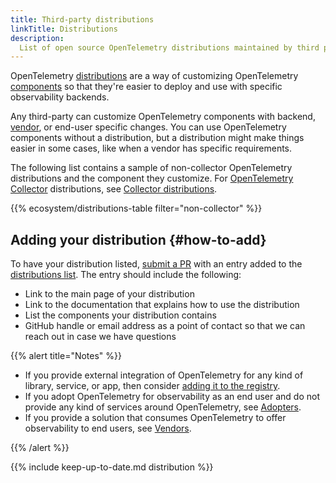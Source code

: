 ```yaml
---
title: Third-party distributions
linkTitle: Distributions
description:
  List of open source OpenTelemetry distributions maintained by third parties.
---
```


OpenTelemetry [distributions] are a way of customizing OpenTelemetry
[components] so that they're easier to deploy and use with specific
observability backends.

Any third-party can customize OpenTelemetry components with backend, [vendor],
or end-user specific changes. You can use OpenTelemetry components without a
distribution, but a distribution might make things easier in some cases, like
when a vendor has specific requirements.

The following list contains a sample of non-collector OpenTelemetry
distributions and the component they customize. For
[OpenTelemetry Collector](/docs/collector/) distributions, see
[Collector distributions](/docs/collector/distributions/).

{{% ecosystem/distributions-table filter="non-collector" %}}

## Adding your distribution {#how-to-add}

To have your distribution listed, [submit a PR] with an entry added to the
[distributions list]. The entry should include the following:

- Link to the main page of your distribution
- Link to the documentation that explains how to use the distribution
- List the components your distribution contains
- GitHub handle or email address as a point of contact so that we can reach out
  in case we have questions

{{% alert title="Notes" %}}

- If you provide external integration of OpenTelemetry for any kind of library,
  service, or app, then consider
  [adding it to the registry](/ecosystem/registry/adding).
- If you adopt OpenTelemetry for observability as an end user and do not provide
  any kind of services around OpenTelemetry, see
  [Adopters](/ecosystem/adopters).
- If you provide a solution that consumes OpenTelemetry to offer observability
  to end users, see [Vendors](/ecosystem/vendors).

{{% /alert %}}

[submit a PR]: /docs/contributing/pull-requests/

{{% include keep-up-to-date.md distribution %}}

[components]: /docs/concepts/components/
[distributions]: /docs/concepts/distributions/
[distributions list]:
  https://github.com/open-telemetry/opentelemetry.io/tree/main/data/ecosystem/distributions.yaml
[vendor]: ../vendors/
